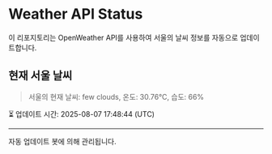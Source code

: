 
# Weather API Status

이 리포지토리는 OpenWeather API를 사용하여 서울의 날씨 정보를 자동으로 업데이트합니다.

## 현재 서울 날씨
> 서울의 현재 날씨: few clouds, 온도: 30.76°C, 습도: 66%

⏳ 업데이트 시간: 2025-08-07 17:48:44 (UTC)

---
자동 업데이트 봇에 의해 관리됩니다.
